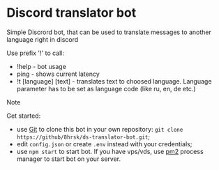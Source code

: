 # Discord translator bot

Simple Discrord bot, that can be used to translate messages to another language right in discord

Use prefix '!' to call:

- !help - bot usage
- ping - shows current latency
- !t [language] [text] - translates text to choosed language. Language parameter has to be set as language code (like ru, en, de etc.)

>[!NOTE]
>Get started:
>- use [Git](https://git-scm.com) to clone this bot in your own repository: ```git clone https://github/8hrsk/ds-translator-bot.git```;
>- edit `config.json` or create `.env` instead with your credentials;
>- use ```npm start``` to start bot. If you have vps/vds, use [pm2](https://www.npmjs.com/package/pm2) process manager to start bot on your server.
